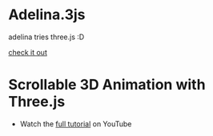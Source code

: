 # Adelina.3js
 adelina tries three.js :D

 [check it out](https://adelina3js-bb30c.web.app/)

# Scrollable 3D Animation with Three.js

- Watch the [full tutorial](https://youtu.be/Q7AOvWpIVHU) on YouTube
